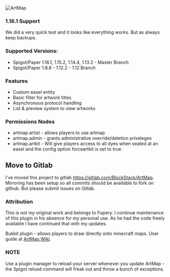 ![ArtMap](http://puu.sh/kRWAF/2c81256338.jpg)
### 1.16.1 Support
We did a very quick test and it looks like everything works.  But as always keep backups.

### Supported Versions:
* Spigot/Paper 1.16.1,  1.15.2, 1.14.4, 1.13.2 - Master Branch
* Spigot/Paper 1.8.8 - 1.12.2 - 1.12 Branch

### Features
* Custom easel entity
* Basic filter for artwork titles
* Asynchronous protocol handling
* List & preview system to view artworks

### Permissions Nodes
* artmap.artist - allows players to use artmap
* artmap.admin - grants administrative override/deletion priveleges
* artmap.artkit - Will give players access to all dyes when seated at an easel and the config option forceartkit is set to true.

## Move to Gitlab
I've moved this project to gitlab https://gitlab.com/BlockStack/ArtMap.  Mirroring has been setup so all commits should be available to fork on github.  But please submit issues on Gitlab.

### Attribution
This is not my original work and belongs to Fupery.  I continue maintenance of this plugin in his absence for my personal use.  As he had the code freely available I have continued that with my updates.

Bukkit plugin - allows players to draw directly onto minecraft maps. 
User guide at [ArtMap Wiki](https://gitlab.com/BlockStack/ArtMap/wikis/home).

### NOTE
Use a plugin manager to reload your server whenever you update ArtMap - the Spigot reload command will freak out and throw a bunch of exceptions.
